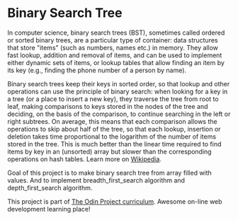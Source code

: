 # Binary Search Tree

In computer science, binary search trees (BST), sometimes called ordered or sorted 
binary trees, are a particular type of container: data structures that store "items"
(such as numbers, names etc.) in memory. They allow fast lookup, addition and removal
of items, and can be used to implement either dynamic sets of items, or lookup tables
that allow finding an item by its key (e.g., finding the phone number of a person by name).

Binary search trees keep their keys in sorted order, so that lookup and other operations
can use the principle of binary search: when looking for a key in a tree (or a place to 
insert a new key), they traverse the tree from root to leaf, making comparisons to keys 
stored in the nodes of the tree and deciding, on the basis of the comparison, to continue 
searching in the left or right subtrees. On average, this means that each comparison allows
the operations to skip about half of the tree, so that each lookup, insertion or deletion
takes time proportional to the logarithm of the number of items stored in the tree. 
This is much better than the linear time required to find items by key in an (unsorted) array
but slower than the corresponding operations on hash tables. 
Learn more on [Wikipedia](https://en.wikipedia.org/wiki/Binary_search_tree).

Goal of this project is to make binary search tree from array filled with values. And to
implement breadth_first_search algorithm and depth_first_search algorithm.

This project is part of [The Odin Project curriculum](https://www.theodinproject.com/). 
Awesome on-line web development learning place!